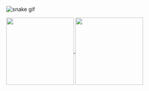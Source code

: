 ![snake gif](https://github.com/NotHamada/NotHamada/blob/output/github-contribution-grid-snake.svg)  
<div>
  <a href="https://github.com/NotHamada">
  <img height="180em"  align="center" src="https://github-readme-stats.vercel.app/api?username=NotHamada&show_icons=true&theme=react&include_all_commits=true&count_private=true"/>
  <img height="180em"  align="center" src="https://github-readme-stats.vercel.app/api/top-langs/?username=NotHamada&layout=compact&langs_count=7&theme=react" />
</div>
